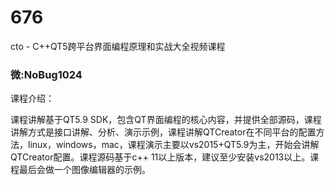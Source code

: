 # 676
cto - C++QT5跨平台界面编程原理和实战大全视频课程
### 微:NoBug1024 


课程介绍：

课程讲解基于QT5.9 SDK，包含QT界面编程的核心内容，并提供全部源码，课程讲解方式是接口讲解、分析、演示示例，课程讲解QTCreator在不同平台的配置方法，linux，windows，mac，课程演示主要以vs2015+QT5.9为主，开始会讲解QTCreator配置。课程源码基于c++ 11以上版本，建议至少安装vs2013以上。课程最后会做一个图像编辑器的示例。
